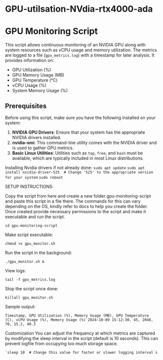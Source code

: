 # GPU-utilsation-NVdia-rtx4000-ada
# GPU Monitoring Script

This script allows continuous monitoring of an NVIDIA GPU along with system resources such as vCPU usage and memory utilization. The metrics are logged to a file (`gpu_metrics.log`) with a timestamp for later analysis. It provides information on:

- GPU Utilization (%)
- GPU Memory Usage (MB)
- GPU Temperature (°C)
- vCPU Usage (%)
- System Memory Usage (%)

## Prerequisites

Before using this script, make sure you have the following installed on your system:

1. **NVIDIA GPU Drivers**: Ensure that your system has the appropriate NVIDIA drivers installed.
2. **nvidia-smi**: This command-line utility comes with the NVIDIA driver and is used to gather GPU metrics.
3. **Basic Linux Utilities**: Utilities such as `top`, `free`, and `bash` must be available, which are typically included in most Linux distributions.

Installing Nvidia drivers if not already done: 
  `sudo apt update`
  `sudo apt install nvidia-driver-525  # Change '525' to the appropriate version for your system`
  `sudo reboot`

SETUP INSTRUCTIONS: 

Copy the script from here and create a new folder gpu-monitoring-script and paste this script in a file there. The commands for this can vary depending on the OS, kindly refer to docs to help you create the folder. Once created provide necessary permissions to the script and make it executable and run the script. 

`cd gpu-monitoring-script`

Make script executable: 

`chmod +x gpu_monitor.sh`

Run the script in the background: 

`./gpu_monitor.sh &`

View logs: 

`tail -f gpu_metrics.log`

Stop the script once done:

`killall gpu_monitor.sh`

Sample output: 

`Timestamp, GPU Utilization (%), Memory Usage (MB), GPU Temperature (C), vCPU Usage (%), Memory Usage (%)
2024-10-09 15:12:30, 45, 2048, 70, 15.2, 40.3`

Customization
You can adjust the frequency at which metrics are captured by modifying the sleep interval in the script (default is 10 seconds). This can prevent logfile from occupying too much storage space. 

    `sleep 10  # Change this value for faster or slower logging interval`s

